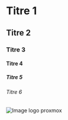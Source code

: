 # Titre 1
## Titre 2
### Titre 3
#### Titre 4
##### Titre 5
###### Titre 6

![Image logo proxmox](https://th.bing.com/th/id/OIP.6jL875fBgSR_I9csj_DO8QHaHa?w=155&h=180&c=7&r=0&o=7&pid=1.7&rm=3)

